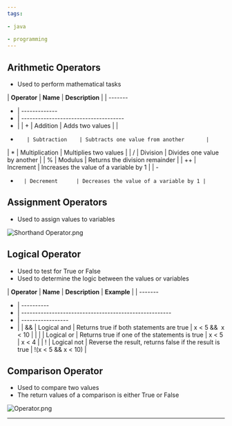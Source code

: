 ```yaml
---
tags:
  
- java
  
- programming
---
```

## Arithmetic Operators

- Used to perform mathematical tasks

| **Operator** | **Name**           | **Description**                            |
| -------
- | -------------
- | -------------------------------------
- |
| +        | Addition       | Adds two values                        |
| 
-        | Subtraction    | Subtracts one value from another       |
| *        | Multiplication | Multiplies two values                  |
| /        | Division       | Divides one value by another           |
| %        | Modulus        | Returns the division remainder         |
| ++       | Increment      | Increases the value of a variable by 1 |
| -
-       | Decrement      | Decreases the value of a variable by 1 |

## Assignment Operators

- Used to assign values to variables

![Shorthand Operator.png](Shorthand-Operator.png)

## Logical Operator

- Used to test for True or False
- Used to determine the logic between the values or variables

| **Operator** | **Name**        | **Description**                                             | **Example**            |
| -------
- | ----------
- | ------------------------------------------------------
- | -----------------
- |
| &&       | Logical and | Returns true if both statements are true                | x < 5 &&  x < 10   |
| \|       | Logical or  | Returns true if one of the statements is true           | x < 5 \| x < 4     |
| !        | Logical not | Reverse the result, returns false if the result is true | !(x < 5 && x < 10) |

## Comparison Operator

- Used to compare two values
- The return values of a comparison is either True or False

![Operator.png](Operator.png)

---
